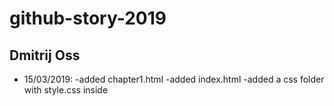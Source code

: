 # github-story-2019

## Dmitrij Oss

- 15/03/2019:
    -added chapter1.html
    -added index.html
    -added a css folder with style.css inside
    